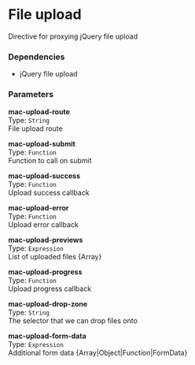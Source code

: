 
File upload
===
Directive for proxying jQuery file upload  
  
### Dependencies
- jQuery file upload  

### Parameters
**mac-upload-route**  
Type: `String`  
File upload route  
  
**mac-upload-submit**  
Type: `Function`  
Function to call on submit  
  
**mac-upload-success**  
Type: `Function`  
Upload success callback  
  
**mac-upload-error**  
Type: `Function`  
Upload error callback  
  
**mac-upload-previews**  
Type: `Expression`  
List of uploaded files {Array}  
  
**mac-upload-progress**  
Type: `Function`  
Upload progress callback  
  
**mac-upload-drop-zone**  
Type: `String`  
The selector that we can drop files onto  
  
**mac-upload-form-data**  
Type: `Expression`  
Additional form data {Array|Object|Function|FormData}  
  

